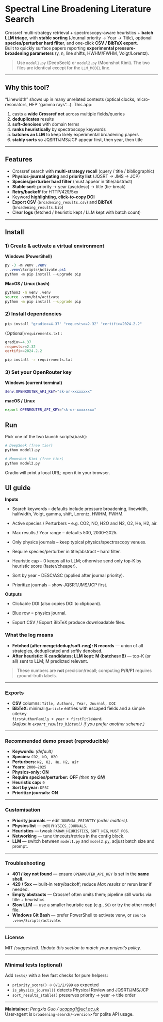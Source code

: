 # Spectral Line Broadening Literature Search

Crossref multi-strategy retrieval + spectroscopy-aware heuristics + **batch LLM triage**, with **stable sorting** (Journal priority → Year → Title), optional **species/perturber hard filter**, and one-click **CSV / BibTeX export**.  
Built to quickly surface papers reporting **experimental pressure-broadening parameters** (γ, n, line shifts, HWHM/FWHM, Voigt/Lorentz).

> Use `model1.py` (DeepSeek) or `model2.py` (Moonshot Kimi). The two files are identical except for the `LLM_MODEL` line.

---

## Why this tool?

“Linewidth” shows up in many unrelated contexts (optical clocks, micro-resonators, HEP “gamma rays”…). This app:

1. casts a **wide Crossref net** across multiple fields/queries  
2. **deduplicates** results  
3. **soft-denoises** with domain terms  
4. **ranks heuristically** by spectroscopy keywords  
5. **batches an LLM** to keep likely experimental broadening papers  
6. **stably sorts** so JQSRT/JMS/JCP appear first, then year, then title

---

## Features

- Crossref search with **multi-strategy recall** (query / title / bibliographic)
- **Physics-journal gating** and **priority list** (JQSRT → JMS → JCP)
- **Species/perturber hard filter** (must appear in title/abstract)
- **Stable sort**: priority → year (asc/desc) → title (tie-break)
- **Retry/backoff** for HTTP/429/5xx
- Keyword **highlighting**, **click-to-copy DOI**
- **Export CSV** (`broadening_results.csv`) and **BibTeX** (`broadening_results.bib`)
- Clear **logs** (fetched / heuristic kept / LLM kept with batch count)

---

## Install

### 1) Create & activate a virtual environment

**Windows (PowerShell)**
```powershell
py -3 -m venv .venv
. .venv\Scripts\Activate.ps1
python -m pip install --upgrade pip

```

**MacOS / Linux (bash)**
```bash
python3 -m venv .venv
source .venv/bin/activate
python -m pip install --upgrade pip
```
### 2) Install dependencies
```bash
pip install "gradio>=4.37" "requests>=2.32" "certifi>=2024.2.2"
```

(Optional)`requirements.txt` :
```powershell
gradio>=4.37
requests>=2.32
certifi>=2024.2.2
```
```bash
pip install -r requirements.txt
```



### 3) Set your OpenRouter key

**Windows (current terminal)**
```powershell
$env:OPENROUTER_API_KEY="sk-or-xxxxxxxx"
```

**macOS / Linux**
```bash
export OPENROUTER_API_KEY="sk-or-xxxxxxxx"
```
## Run

Pick one of the two launch scripts(bash):
```bash
# DeepSeek (free tier)
python model1.py

# Moonshot Kimi (free tier)
python model2.py
```
Gradio will print a local URL; open it in your browser.

## UI guide

**Inputs**

- Search keywords – defaults include pressure broadening, linewidth, halfwidth, Voigt, gamma, shift, Lorentz, HWHM, FWHM.

- Active species / Perturbers – e.g. CO2, NO, H2O and N2, O2, He, H2, air.

- Max results / Year range – defaults 500, 2000–2025.

- Only physics journals – keep typical physics/spectroscopy venues.

- Require species/perturber in title/abstract – hard filter.

- Heuristic cap – 0 keeps all to LLM; otherwise send only top-K by heuristic score (faster/cheaper).

- Sort by year – DESC/ASC (applied after journal priority).

- Prioritize journals – show JQSRT/JMS/JCP first.

**Outputs**

- Clickable DOI (also copies DOI to clipboard).

- Blue row = physics journal.

- Export CSV / Export BibTeX produce downloadable files.


  
### What the log means

- **Fetched (after merge/dedup/soft-neg): N records** — union of all strategies, deduplicated and softly denoised.  
- **After heuristic: K candidates; LLM kept: M (batches=B)** — top-K (or all) sent to LLM; M predicted relevant.

> These numbers are **not** precision/recall; computing **P/R/F1** requires ground-truth labels.

---

### Exports

- **CSV** columns: `Title, Authors, Year, Journal, DOI`  
- **BibTeX**: minimal `@article` entries with escaped fields and a simple citekey  
  `firstAuthorFamily + year + firstTitleWord`.  
  *(Adjust in `export_results_bibtex()` if you prefer another scheme.)*

---

### Recommended demo preset (reproducible)

- **Keywords:** *(default)*  
- **Species:** `CO2, NO, H2O`  
- **Perturbers:** `N2, O2, He, H2, air`  
- **Years:** `2000–2025`  
- **Physics-only:** **ON**  
- **Require species/perturber:** **OFF** *(then try **ON**)*  
- **Heuristic cap:** `0`  
- **Sort by year:** `DESC`  
- **Prioritize journals:** **ON**

---

### Customisation

- **Priority journals** — edit `JOURNAL_PRIORITY` *(order matters)*.  
- **Physics list** — edit `PHYSICS_JOURNALS`.  
- **Heuristics** — tweak `PARAM_HEURISTICS`, `SOFT_NEG`, `MUST_POS`.  
- **Networking** — tune timeouts/retries in the config block.  
- **LLM** — switch between `model1.py` and `model2.py`, adjust batch size and prompt.

---

### Troubleshooting

- **401 / key not found** — ensure `OPENROUTER_API_KEY` is set in the **same shell**.  
- **429 / 5xx** — built-in retry/backoff; reduce *Max results* or rerun later if needed.  
- **Empty abstracts** — Crossref often omits them; pipeline still works via title + heuristics.  
- **Slow LLM** — use a smaller heuristic cap (e.g., `50`) or try the other model file.  
- **Windows Git Bash** — prefer PowerShell to activate venv, or `source .venv/Scripts/activate`.

---

### License

MIT *(suggested). Update this section to match your project’s policy.*

---

### Minimal tests (optional)

Add `tests/` with a few fast checks for pure helpers:

- `priority_score()` → `0/1/2/999` as expected  
- `is_physics_journal()` detects Physical Review and JQSRT/JMS/JCP  
- `sort_results_stable()` preserves priority → year → title order

---

**Maintainer:** *Pengxia Guo / ucappg1@ucl.ac.uk*  
User-agent is `broadening-search/<version>` for polite API usage.
